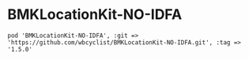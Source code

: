# BMKLocationKit-NO-IDFA

```
pod 'BMKLocationKit-NO-IDFA', :git => 'https://github.com/wbcyclist/BMKLocationKit-NO-IDFA.git', :tag => '1.5.0'
```
